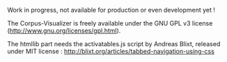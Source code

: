 Work in progress, not available for production or even development yet !

The Corpus-Visualizer is freely available under the GNU GPL v3 license (http://www.gnu.org/licenses/gpl.html).

The htmllib part needs the activatables.js script by Andreas Blixt, released under MIT license : http://blixt.org/articles/tabbed-navigation-using-css
